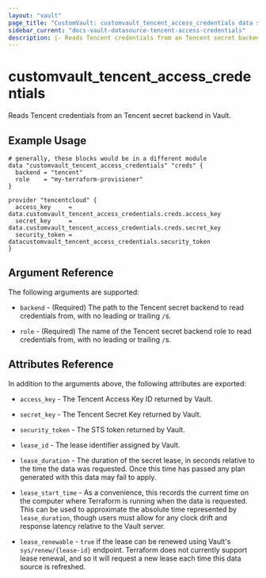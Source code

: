 ```yaml
---
layout: "vault"
page_title: "CustomVault: customvault_tencent_access_credentials data source"
sidebar_current: "docs-vault-datasource-tencent-access-credentials"
description: |- Reads Tencent credentials from an Tencent secret backend in Vault
---
```


# customvault\_tencent\_access\_credentials

Reads Tencent credentials from an Tencent secret backend in Vault.

## Example Usage

```hcl
# generally, these blocks would be in a different module
data "customvault_tencent_access_credentials" "creds" {
  backend = "tencent"
  role    = "my-terraform-provisioner"
}

provider "tencentcloud" {
  access_key     = data.customvault_tencent_access_credentials.creds.access_key
  secret_key     = data.customvault_tencent_access_credentials.creds.secret_key
  security_token = datacustomvault_tencent_access_credentials.security_token
}
```

## Argument Reference

The following arguments are supported:

* `backend` - (Required) The path to the Tencent secret backend to read credentials from, with no leading or
  trailing `/`s.

* `role` - (Required) The name of the Tencent secret backend role to read credentials from, with no leading or
  trailing `/`s.

## Attributes Reference

In addition to the arguments above, the following attributes are exported:

* `access_key` - The Tencent Access Key ID returned by Vault.

* `secret_key` - The Tencent Secret Key returned by Vault.

* `security_token` - The STS token returned by Vault.

* `lease_id` - The lease identifier assigned by Vault.

* `lease_duration` - The duration of the secret lease, in seconds relative to the time the data was requested. Once this
  time has passed any plan generated with this data may fail to apply.

* `lease_start_time` - As a convenience, this records the current time on the computer where Terraform is running when
  the data is requested. This can be used to approximate the absolute time represented by
  `lease_duration`, though users must allow for any clock drift and response latency relative to the Vault server.

* `lease_renewable` - `true` if the lease can be renewed using Vault's
  `sys/renew/{lease-id}` endpoint. Terraform does not currently support lease renewal, and so it will request a new
  lease each time this data source is refreshed.
